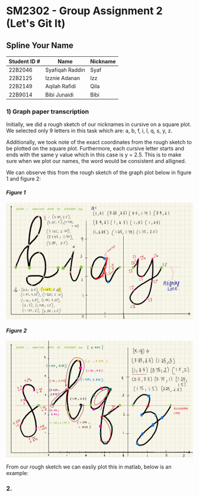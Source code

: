 # SM2302 - Group Assignment 2 (Let's Git It)
## Spline Your Name 


| Student ID \# | Name            | Nickname |
|---------------|-----------------|----------|
| 22B2046       | Syafiqah Raddin | Syaf     |
| 22B2125       | Izznie Adanan   | Izz      |
| 22B2149       | Aqilah Rafidi   | Qila     |  
| 22B9014       | Bibi Junaidi    | Bibi     |

### 1) Graph paper transcription

Initially, we did a rough sketch of our nicknames in cursive on a square plot. 
We selected only 9 letters in this task which are: a, b, f, i, l, q, s, y, z.

Additionally, we took note of the exact coordinates from the rough sketch to be plotted on the square plot.
Furthermore, each cursive letter starts and ends with the same y value which in this case is y = 2.5. 
This is to make sure when we plot our names, the word would be consistent and alligned.

We can observe this from the rough sketch of the graph plot below in figure 1 and figure 2:

#### *Figure 1*
![](pictureone.jpeg)


#### *Figure 2*
![](picturetwo.jpeg)


From our rough sketch we can easily plot this in matlab, below is an example:


### 2. 



